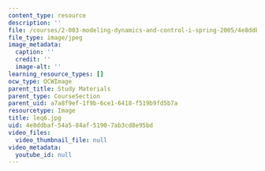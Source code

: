 ```yaml
---
content_type: resource
description: ''
file: /courses/2-003-modeling-dynamics-and-control-i-spring-2005/4e8ddbaf54a584af51907ab3cd8e95bd_leq6.jpg
file_type: image/jpeg
image_metadata:
  caption: ''
  credit: ''
  image-alt: ''
learning_resource_types: []
ocw_type: OCWImage
parent_title: Study Materials
parent_type: CourseSection
parent_uid: a7a8f9ef-1f9b-6ce1-6418-f519b9fd5b7a
resourcetype: Image
title: leq6.jpg
uid: 4e8ddbaf-54a5-84af-5190-7ab3cd8e95bd
video_files:
  video_thumbnail_file: null
video_metadata:
  youtube_id: null
---
```

